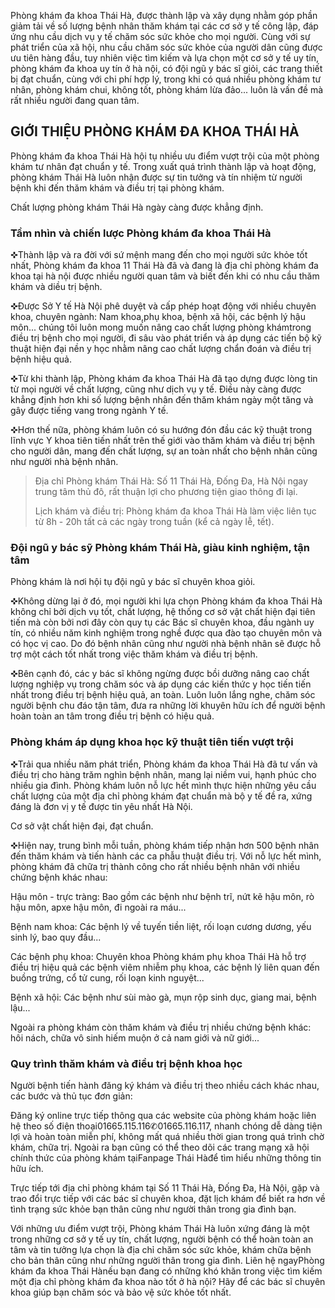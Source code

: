 <p>
	Phòng khám đa khoa Thái Hà, được thành lập và xây dụng nhằm góp phần giảm tải về số lượng bệnh nhân thăm khám tại các cơ sở y tế công lập, đáp ứng nhu cầu dịch vụ y tế chăm sóc sức khỏe cho mọi người. Cùng với sự phát triển của xã hội, nhu cầu chăm sóc sức khỏe của người dân cũng được ưu tiên hàng đầu, tuy nhiên việc tìm kiếm và lựa chọn một cơ sở y tế uy tín, phòng khám đa khoa uy tín ở hà nội, có đội ngũ y bác sĩ giỏi, các trang thiết bị đạt chuẩn, cùng với chi phí hợp lý, trong khi có quá nhiều phòng khám tư nhân, phòng khám chui, không tốt, phòng khám lừa đảo... luôn là vấn đề mà rất nhiều người đang quan tâm.</p>
<h2>
	GIỚI THIỆU PHÒNG KHÁM ĐA KHOA THÁI HÀ</h2>
<p>
	Phòng khám đa khoa Thái Hà hội tụ nhiều ưu điểm vượt trội của một phòng khám tư nhân đạt chuẩn y tế. Trong xuất quá trình thành lập và hoạt động, phòng khám Thái Hà luôn nhận được sự tin tưởng và tín nhiệm từ người bệnh khi đến thăm khám và điều trị tại phòng khám.</p>

<p>
	Chất lượng phòng khám Thái Hà ngày càng được khẳng định.</p>
<h3>
	Tầm nhìn và chiến lược Phòng khám đa khoa Thái Hà</h3>
<p>
	✜Thành lập và ra đời với sứ mệnh mang đến cho mọi người sức khỏe tốt nhất, Phòng khám đa khoa 11 Thái Hà đã và đang là địa chỉ phòng khám đa khoa tại hà nội được nhiều người quan tâm và biết đến khi có nhu cầu thăm khám và diều trị bệnh.</p>
<p>
	✜Được Sở Y tế Hà Nội phê duyệt và cấp phép hoạt động với nhiều chuyên khoa, chuyên ngành: Nam khoa,phụ khoa, bệnh xã hội, các bệnh lý hậu môn... chúng tôi luôn mong muốn nâng cao chất lượng phòng khámtrong điều trị bệnh cho mọi người, đi sâu vào phát triển và áp dụng các tiến bộ kỹ thuật hiện đại nền y học nhằm nâng cao chất lượng chẩn đoán và điều trị bệnh hiệu quả.</p>
<p>
	✜Từ khi thành lập, Phòng khám đa khoa Thái Hà đã tạo dựng được lòng tin từ mọi người về chất lượng, cũng như dịch vụ y tế. Điều này càng được khẳng định hơn khi số lượng bệnh nhân đến thăm khám ngày một tăng và gây được tiếng vang trong ngành Y tế.</p>
<p>
	✜Hơn thế nữa, phòng khám luôn có su hướng đón đầu các kỹ thuật trong lĩnh vực Y khoa tiên tiến nhất trên thế giới vào thăm khám và điều trị bệnh cho người dân, mang đến chất lượng, sự an toàn nhất cho bệnh nhân cũng như người nhà bệnh nhân.</p>
<blockquote>
	<p>
		Địa chỉ Phòng khám Thái Hà: Số 11 Thái Hà, Đống Đa, Hà Nội ngay trung tâm thủ đô, rất thuận lợi cho phương tiện giao thông đi lại.</p>
	<p>
		Lịch khám và điều trị: Phòng khám đa khoa Thái Hà làm việc liên tục từ 8h - 20h tất cả các ngày trong tuần (kể cả ngày lễ, tết).</p>
</blockquote>
<h3>
	Đội ngũ y bác sỹ Phòng khám Thái Hà, giàu kinh nghiệm, tận tâm</h3>

<p>
	Phòng khám là nơi hội tụ đội ngũ y bác sĩ chuyên khoa giỏi.</p>
<p>
	✜Không dừng lại ở đó, mọi người khi lựa chọn Phòng khám đa khoa Thái Hà không chỉ bởi dịch vụ tốt, chất lượng, hệ thống cơ sở vật chất hiện đại tiên tiến mà còn bởi nơi đây còn quy tụ các Bác sĩ chuyên khoa, đầu ngành uy tín, có nhiều năm kinh nghiệm trong nghề được qua đào tạo chuyên môn và có học vị cao. Do đó bệnh nhân cũng như người nhà bệnh nhân sẽ được hỗ trợ một cách tốt nhất trong việc thăm khám và điều trị bệnh.</p>
<p>
	✜Bên cạnh đó, các y bác sĩ không ngừng được bồi dưỡng nâng cao chất lượng nghiệp vụ trong chăm sóc và áp dụng các kiến thức y học tiến tiến nhất trong điều trị bệnh hiệu quả, an toàn. Luôn luôn lắng nghe, chăm sóc người bệnh chu đáo tận tâm, đưa ra những lời khuyên hữu ích để người bệnh hoàn toàn an tâm trong điều trị bệnh có hiệu quả.</p>
<h3>
	Phòng khám áp dụng khoa học kỹ thuật tiên tiến vượt trội</h3>
<p>
	✜Trải qua nhiều năm phát triển, Phòng khám đa khoa Thái Hà đã tư vấn và điều trị cho hàng trăm nghìn bệnh nhân, mang lại niềm vui, hạnh phúc cho nhiều gia đình. Phòng khám luôn nỗ lực hết mình thực hiện những yêu cầu chất lượng của một địa chỉ phòng khám đạt chuẩn mà bộ y tế đề ra, xứng đáng là đơn vị y tế được tin yêu nhất Hà Nội.</p>

<p>
	Cơ sở vật chất hiện đại, đạt chuẩn.</p>
<p>
	✜Hiện nay, trung bình mỗi tuần, phòng khám tiếp nhận hơn 500 bệnh nhân đến thăm khám và tiến hành các ca phẫu thuật điều trị. Với nỗ lực hết mình, phòng khám đã chữa trị thành công cho rất nhiều bệnh nhân với nhiều chứng bệnh khác nhau:</p>
<div>
	<p>
		Hậu môn - trực tràng: Bao gồm các bệnh như bệnh trĩ, nứt kẽ hậu môn, rò hậu môn, apxe hậu môn, đi ngoài ra máu...</p>
</div>
<div>
	<p>
		Bệnh nam khoa: Các bệnh lý về tuyến tiền liệt, rối loạn cương dương, yếu sinh lý, bao quy đầu...</p>
</div>
<div>
	<p>
		Các bệnh phụ khoa: Chuyên khoa Phòng khám phụ khoa Thái Hà hỗ trợ điều trị hiệu quả các bệnh viêm nhiễm phụ khoa, các bệnh lý liên quan đến buồng trứng, cổ tử cung, rối loạn kinh nguyệt...</p>
</div>
<div>
	<p>
		Bệnh xã hội: Các bệnh như sùi mào gà, mụn rộp sinh dục, giang mai, bệnh lậu...</p>
</div>
<div>
	<p>
		Ngoài ra phòng khám còn thăm khám và điều trị nhiều chứng bệnh khác: hôi nách, chữa vô sinh hiếm muộn ở cả nam giới và nữ giới...</p>
</div>
<h3>
	Quy trình thăm khám và điều trị bệnh khoa học</h3>
<p>
	Người bệnh tiến hành đăng ký khám và điều trị theo nhiều cách khác nhau, các bước và thủ tục đơn giản:</p>
<div>
	<p>
		Đăng ký online trực tiếp thông qua các website của phòng khám hoặc liên hệ theo số điện thoại01665.115.116✆01665.116.117, nhanh chóng dễ dàng tiện lợi và hoàn toàn miễn phí, không mất quá nhiều thời gian trong quá trình chờ khám, chữa trị. Ngoài ra bạn cũng có thể theo dõi các trang mạng xã hội chính thức của phòng khám tạiFanpage Thái Hàđể tìm hiểu những thông tin hữu ích.</p>
</div>
<div>
	<p>
		Trực tiếp tới địa chỉ phòng khám tại Số 11 Thái Hà, Đống Đa, Hà Nội, gặp và trao đổi trực tiếp với các bác sĩ chuyên khoa, đặt lịch khám để biết ra hơn về tình trạng sức khỏe bạn thân cũng như người thân trong gia đình bạn.</p>
</div>
<p>
	Với những ưu điểm vượt trội, Phòng khám Thái Hà luôn xứng đáng là một trong những cơ sở y tế uy tín, chất lượng, người bệnh có thể hoàn toàn an tâm và tin tưởng lựa chọn là địa chỉ chăm sóc sức khỏe, khám chữa bệnh cho bản thân cũng như những người thân trong gia đình. Liên hệ ngayPhòng khám đa khoa Thái Hànếu bạn đang có những khó khăn trong việc tìm kiếm một địa chỉ phòng khám đa khoa nào tốt ở hà nội? Hãy để các bác sĩ chuyên khoa giúp bạn chăm sóc và bảo vệ sức khỏe tốt nhất.</p>
